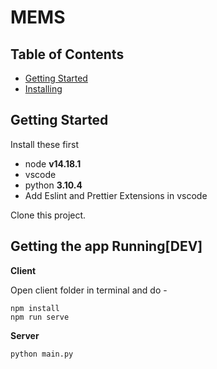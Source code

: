 # MEMS

## Table of Contents

- [Getting Started](#getting_started)
- [Installing](#install)

## Getting Started <a  name = "getting_started"></a>

Install these first

- node **v14.18.1**
- vscode
- python **3.10.4**
- Add Eslint and Prettier Extensions in vscode

Clone this project.

## Getting the app Running[DEV] <a  name = "install"></a>

**Client**

Open client folder in terminal and do -

```
npm install
npm run serve
```

**Server**

```
python main.py
```
